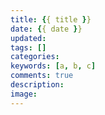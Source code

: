 ```yaml
---
title: {{ title }}
date: {{ date }}
updated:
tags: []
categories:
keywords: [a, b, c]
comments: true
description:
image:
---
```

<p class="description"></p>

<img src="" class="img-topic"/>

<br />